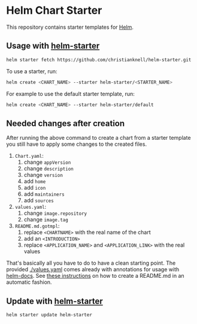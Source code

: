 # Helm Chart Starter

This repository contains starter templates for [Helm](https://helm.sh).

## Usage with [helm-starter](https://github.com/salesforce/helm-starter)

```bash
helm starter fetch https://github.com/christianknell/helm-starter.git
```

To use a starter, run:

```bash
helm create <CHART_NAME> --starter helm-starter/<STARTER_NAME>
```

For example to use the default starter template, run:

```bash
helm create <CHART_NAME> --starter helm-starter/default
```

## Needed changes after creation

After running the above command to create a chart from a starter template you still have to apply some changes to the created files.

1. `Chart.yaml`:
   1. change `appVersion`
   2. change `description`
   3. change `version`
   4. add `home`
   5. add `icon`
   6. add `maintainers`
   7. add `sources`
2. `values.yaml`:
   1. change `image.repository`
   2. change `image.tag`
3. `README.md.gotmpl`:
   1. replace `<CHARTNAME>` with the real name of the chart
   2. add an `<INTRODUCTION>`
   3. replace `<APPLICATION_NAME>` and `<APPLICATION_LINK>` with the real values

That's basically all you have to do to have a clean starting point.
The provided [./values.yaml](values.yaml) comes already with annotations for usage with [helm-docs](https://github.com/norwoodj/helm-docs).
See [these instructions](https://github.com/christianknell/helm-charts/tree/main/development) on how to create a README.md in an automatic fashion.

## Update with [helm-starter](https://github.com/salesforce/helm-starter)

```bash
helm starter update helm-starter
```
